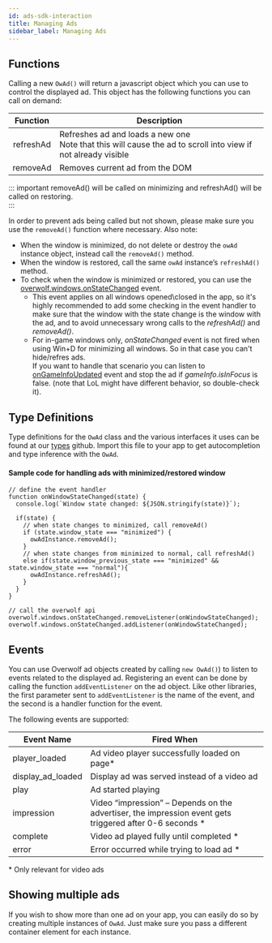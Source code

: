 ```yaml
---
id: ads-sdk-interaction
title: Managing Ads
sidebar_label: Managing Ads
---
```


## Functions
Calling a new `OwAd()` will return a javascript object which you can use to control the displayed ad. This object has the following functions you can call on demand:

| Function        | Description                                                                                                            |
| :-------------: |------------------------------------------------------------------------------------------------------------------------|
| refreshAd       | Refreshes ad and loads a new one <br> Note that this will cause the ad to scroll into view if not already visible       |
| removeAd        | Removes current ad from the DOM                                                                                    |

::: important
removeAd() will be called on minimizing and refreshAd() will be called on restoring.  
:::

In order to prevent ads being called but not shown, please make sure you use the `removeAd()` function where necessary. Also note:

* When the window is minimized, do not delete or destroy the `owAd` instance object, instead call the `removeAd()` method.
* When the window is restored, call the same `owAd` instance’s `refreshAd()` method.
* To check when the window is minimized or restored, you can use the [overwolf.windows.onStateChanged](../api/overwolf-windows#onstatechanged) event. 
  * This event applies on all windows opened\closed in the app, so it's highly recommended to add some checking in the event handler to make sure that the window with the state change is the window with the ad, and to avoid unnecessary wrong calls to the *refreshAd()* and *removeAd()*.
  * For in-game windows only, *onStateChanged* event is not fired when using Win+D for minimizing all windows. So in that case you can't hide/refres ads.  
    If you want to handle that scenario you can listen to [onGameInfoUpdated](../api/overwolf-games#ongameinfoupdated) event and stop the ad if *gameInfo.isInFocus* is false. (note that LoL might have different behavior, so double-check it).

## Type Definitions
Type definitions for the `OwAd` class and the various interfaces it uses can be found at our [types](https://github.com/overwolf/types/blob/master/owads.d.ts) github.
Import this file to your app to get autocompletion and type inference with the `OwAd`.


#### Sample code for handling ads with minimized/restored window

```
// define the event handler
function onWindowStateChanged(state) {
  console.log(`Window state changed: ${JSON.stringify(state)}`);

  if(state) {
    // when state changes to minimized, call removeAd()
    if (state.window_state === "minimized") {
      owAdInstance.removeAd();
    }
    // when state changes from minimized to normal, call refreshAd()
    else if(state.window_previous_state === "minimized" && state.window_state === "normal"){
      owAdInstance.refreshAd();
    }
  }
}

// call the overwolf api
overwolf.windows.onStateChanged.removeListener(onWindowStateChanged);
overwolf.windows.onStateChanged.addListener(onWindowStateChanged);
```

## Events

You can use Overwolf ad objects created by calling `new OwAd()`) to listen to events related to the displayed ad. Registering an event can be done by calling the function `addEventListener` on the ad object. Like other libraries, the first parameter sent to `addEventListener` is the name of the event, and the second is a handler function for the event.

The following events are supported:

| **Event Name**      | **Fired When**           
| -------------       | -------------
| player_loaded	      | Ad video player successfully loaded on page*
| display_ad_loaded   | Display ad was served instead of a video ad    
| play                | Ad started playing
|impression	          | Video “impression” – Depends on the advertiser, the impression event gets triggered after 0-6 seconds *
|complete             | Video ad played fully until completed *
|error                | Error occurred while trying to load ad *

\* Only relevant for video ads

## Showing multiple ads 
If you wish to show more than one ad on your app, you can easily do so by creating multiple instances of `OwAd`. Just make sure you pass a different container element for each instance.
